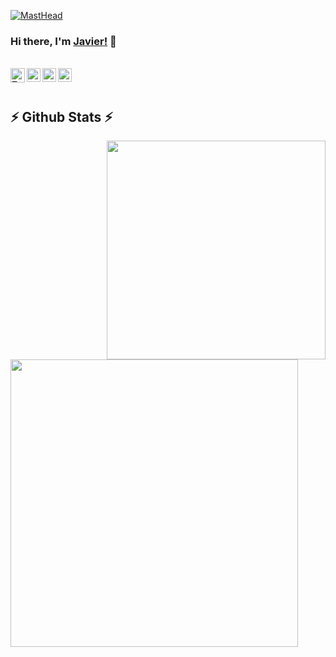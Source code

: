 [![MastHead](https://user-images.githubusercontent.com/47398784/122943065-fbdb7f80-d376-11eb-91f6-eeef99fd4425.jpg)](https://praveen.science)

### Hi there, I'm [Javier!](https://hemant.codes) 👋 
<br/>
<a href="https://twitter.com/javier_lopezzz">
  <img align="left" alt="Twitter" width="23px" src="https://github.com/johan/svg-cleanups/blob/master/logos/twitter.svg" />
</a>
<a href="https://www.linkedin.com/in/javierlopeziniesta/">
  <img align="left" alt="Linkedin" width="22px" src="https://github.com/zumrudu-anka/zumrudu-anka/blob/master/images/linkedin.svg" />
</a>
<a href="https://t.me/iniesta_99">
  <img align="left" alt="Telegram" width="22px" src="https://upload.wikimedia.org/wikipedia/commons/thumb/8/83/Telegram_2019_Logo.svg/768px-Telegram_2019_Logo.svg.png" />
</a>
<a href="https://www.instagram.com/iniesta_99/">
  <img align="left" alt="Instagram" width="22px" src="https://github.com/zumrudu-anka/zumrudu-anka/blob/master/images/instagram.svg" />
</a>
<br><br>

<h2 align="left">⚡ Github Stats ⚡</h2>
<p align=center>
  <div align=center>
    <a>
      <img width=350 align="right" src="https://github-readme-stats.vercel.app/api/top-langs/?username=jliniesta&Mathematica&title_color=61dafb&text_color=ffffff&icon_color=2bbc8a&bg_color=20232a&langs_count=6&layout=compact&border_color=61dafb&hide_border=true&theme=react" />
    </a>
    <a>
      <img align="left" width=460 src="https://github-readme-stats.vercel.app/api?username=jliniesta&show_icons=true&theme=react&border_color=61dafb&hide_border=true" />
    </a>
  </div>
  <br>
</p>

